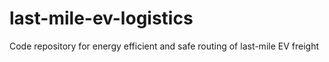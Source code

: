 # last-mile-ev-logistics
Code repository for energy efficient and safe routing of last-mile EV freight
